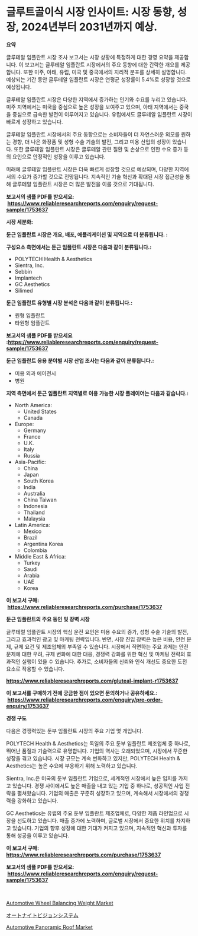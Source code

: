 <p><h1>글루트골이식 시장 인사이트: 시장 동향, 성장, 2024년부터 2031년까지 예상.</h1></p><p><strong>요약</strong></p>
<p><p>글루테알 임플란트 시장 조사 보고서는 시장 상황에 특정하게 대한 경영 요약을 제공합니다. 이 보고서는 글루테알 임플란트 시장에서의 주요 동향에 대한 간략한 개요를 제공합니다. 또한 미주, 아태, 유럽, 미국 및 중국에서의 지리적 분포를 상세히 설명합니다. 예상되는 기간 동안 글루테알 임플란트 시장은 연평균 성장률이 5.4%로 성장할 것으로 예상됩니다.</p><p>글루테알 임플란트 시장은 다양한 지역에서 증가하는 인기와 수요를 누리고 있습니다. 미주 지역에서는 미국을 중심으로 높은 성장을 보여주고 있으며, 아태 지역에서는 중국을 중심으로 급속한 발전이 이루어지고 있습니다. 유럽에서도 글루테알 임플란트 시장이 빠르게 성장하고 있습니다.</p><p>글루테알 임플란트 시장에서의 주요 동향으로는 소비자들이 더 자연스러운 외모를 원하는 경향, 더 나은 화장품 및 성형 수술 기술의 발전, 그리고 미용 산업의 성장이 있습니다. 또한 글루테알 임플란트 시장은 글루테알 관련 질환 및 손상으로 인한 수요 증가 등의 요인으로 안정적인 성장을 이루고 있습니다.</p><p>미래에 글루테알 임플란트 시장은 더욱 빠르게 성장할 것으로 예상되며, 다양한 지역에서의 수요가 증가할 것으로 전망됩니다. 지속적인 기술 혁신과 확대된 시장 접근성을 통해 글루테알 임플란트 시장은 더 많은 발전을 이룰 것으로 기대됩니다.</p></p>
<p><strong>보고서의 샘플 PDF를 받으세요: &nbsp;<a href="https://www.reliableresearchreports.com/enquiry/request-sample/1753637">https://www.reliableresearchreports.com/enquiry/request-sample/1753637</a></strong></p>
<p><strong>시장 세분화:</strong></p>
<p><strong> 둔근 임플란트 시장은 개요, 배포, 애플리케이션 및 지역으로 더 분류됩니다. :</strong></p>
<p><strong>구성요소 측면에서는 둔근 임플란트 시장은 다음과 같이 분류됩니다.:</strong></p>
<p><ul><li>POLYTECH Health & Aesthetics</li><li>Sientra, Inc.</li><li>Sebbin</li><li>Implantech</li><li>GC Aesthetics</li><li>Silimed</li></ul></p>
<p><strong> 둔근 임플란트 유형별 시장 분석은 다음과 같이 분류됩니다.:</strong></p>
<p><ul><li>원형 임플란트</li><li>타원형 임플란트</li></ul></p>
<p><strong>보고서의 샘플 PDF를 받으세요 :<a href="https://www.reliableresearchreports.com/enquiry/request-sample/1753637">https://www.reliableresearchreports.com/enquiry/request-sample/1753637</a></strong></p>
<p><strong> 둔근 임플란트 응용 분야별 시장 산업 조사는 다음과 같이 분류됩니다.:</strong></p>
<p><ul><li>미용 외과 에이전시</li><li>병원</li></ul></p>
<p><strong>지역 측면에서 둔근 임플란트 지역별로 이용 가능한 시장 플레이어는 다음과 같습니다.:</strong></p>
<p><ul>
    <li>
        North America:
        <ul>
            <li>United States</li>
            <li>Canada</li>
        </ul>
    </li>
    <li>
        Europe:
        <ul>
            <li>Germany</li>
            <li>France</li>
            <li>U.K.</li>
            <li>Italy</li>
            <li>Russia</li>
        </ul>
    </li>
    <li>
        Asia-Pacific:
        <ul>
            <li>China</li>
            <li>Japan</li>
            <li>South Korea</li>
            <li>India</li>
            <li>Australia</li>
            <li>China Taiwan</li>
            <li>Indonesia</li>
            <li>Thailand</li>
            <li>Malaysia</li>
        </ul>
    </li>
    <li>
        Latin America:
        <ul>
            <li>Mexico</li>
            <li>Brazil</li>
            <li>Argentina Korea</li>
            <li>Colombia</li>
        </ul>
    </li>
    <li>
        Middle East & Africa:
        <ul>
            <li>Turkey</li>
            <li>Saudi</li>
            <li>Arabia</li>
            <li>UAE</li>
            <li>Korea</li>
        </ul>
    </li>
    </ul></p>
<p><strong>이 보고서 구매: &nbsp;<a href="https://www.reliableresearchreports.com/purchase/1753637">https://www.reliableresearchreports.com/purchase/1753637</a></strong></p>
<p><strong>둔근 임플란트의 주요 동인 및 장벽 시장</strong></p>
<p><p>글루테럴 임플란트 시장의 핵심 운전 요인은 미용 수요의 증가, 성형 수술 기술의 발전, 그리고 효과적인 광고 및 마케팅 전략입니다. 반면, 시장 진입 장벽은 높은 비용, 안전 문제, 규제 요건 및 제조업체의 부족일 수 있습니다. 시장에서 직면하는 주요 과제는 안전 문제에 대한 우려, 규제 변화에 대한 대응, 경쟁력 강화를 위한 혁신 및 마케팅 전략의 효과적인 실행이 있을 수 있습니다. 추가로, 소비자들의 신뢰와 인식 개선도 중요한 도전 요소로 작용할 수 있습니다.</p></p>
<p><strong><a href="https://www.reliableresearchreports.com/gluteal-implant-r1753637">https://www.reliableresearchreports.com/gluteal-implant-r1753637</a></strong></p>
<p><strong>이 보고서를 구매하기 전에 궁금한 점이 있으면 문의하거나 공유하세요.: &nbsp;<a href="https://www.reliableresearchreports.com/enquiry/pre-order-enquiry/1753637">https://www.reliableresearchreports.com/enquiry/pre-order-enquiry/1753637</a></strong></p>
<p><strong>경쟁 구도</strong></p>
<p><p>다음은 경쟁력있는 둔부 임플란트 시장의 주요 기업 몇 개입니다. </p><p>POLYTECH Health & Aesthetics는 독일의 주요 둔부 임플란트 제조업체 중 하나로, 뛰어난 품질과 기술력으로 유명합니다. 기업의 역사는 오래되었으며, 시장에서 꾸준한 성장을 겪고 있습니다. 시장 규모는 계속 변화하고 있지만, POLYTECH Health & Aesthetics는 높은 수요에 부응하기 위해 노력하고 있습니다.</p><p>Sientra, Inc.은 미국의 둔부 임플란트 기업으로, 세계적인 시장에서 높은 입지를 가지고 있습니다. 경쟁 사이에서도 높은 매출을 내고 있는 기업 중 하나로, 성공적인 사업 전략을 펼쳐왔습니다. 기업의 매출은 꾸준히 성장하고 있으며, 계속해서 시장에서의 경쟁력을 강화하고 있습니다.</p><p>GC Aesthetics는 유럽의 주요 둔부 임플란트 제조업체로, 다양한 제품 라인업으로 시장을 선도하고 있습니다. 매출 증가에 노력하며, 글로벌 시장에서 중요한 위치를 차지하고 있습니다. 기업의 향후 성장에 대한 기대가 커지고 있으며, 지속적인 혁신과 투자를 통해 성공을 이루고 있습니다.</p></p>
<p><strong>이 보고서 구매: &nbsp; <a href="https://www.reliableresearchreports.com/purchase/1753637">https://www.reliableresearchreports.com/purchase/1753637</a></strong></p>
<p><strong>보고서의 샘플 PDF를 받으세요: &nbsp;<a href="https://www.reliableresearchreports.com/enquiry/request-sample/1753637">https://www.reliableresearchreports.com/enquiry/request-sample/1753637</a></strong><strong></strong></p>
<p>&nbsp;</p>
<p><p><a href="https://issuu.com/reportprime-2/docs/automotive-wheel-balancing-weight-market-size-2030">Automotive Wheel Balancing Weight Market</a></p><p><a href="https://medium.com/@annchovey2023/%E8%87%AA%E5%8B%95%E3%83%8A%E3%82%A4%E3%83%88%E3%83%93%E3%82%B8%E3%83%A7%E3%83%B3%E3%82%B7%E3%82%B9%E3%83%86%E3%83%A0%E3%81%AE%E5%B8%82%E5%A0%B4%E3%81%AF-%E5%B8%82%E5%A0%B4%E3%82%B7%E3%82%A7%E3%82%A2-%E3%82%B5%E3%82%A4%E3%82%BA-2031%E5%B9%B4%E3%81%BE%E3%81%A7%E3%81%AE%E4%BA%88%E6%83%B3%E4%BA%88%E6%B8%AC%E3%81%AB%E7%84%A6%E7%82%B9%E3%82%92%E5%BD%93%E3%81%A6%E3%81%A6%E3%81%84%E3%81%BE%E3%81%99-917eec0ffff1">オートナイトビジョンシステム</a></p><p><a href="https://issuu.com/reportprime-2/docs/automotive-panoramic-roof-market-size-2030.pptx">Automotive Panoramic Roof Market</a></p></p>
